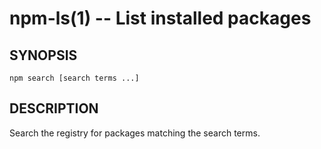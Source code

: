 npm-ls(1) -- List installed packages
======================================

## SYNOPSIS

    npm search [search terms ...]

## DESCRIPTION

Search the registry for packages matching the search terms.
